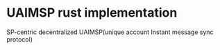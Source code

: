 # UAIMSP rust implementation

SP-centric decentralized UAIMSP(unique account Instant message sync protocol)
